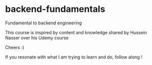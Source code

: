 # backend-fundamentals
Fundamental to backend engineering

This course is inspired by content and knowledge shared by Hussein Nasser over his Udemy course

Cheers :)

If you resonate with what I am trying to learn and do, follow along !